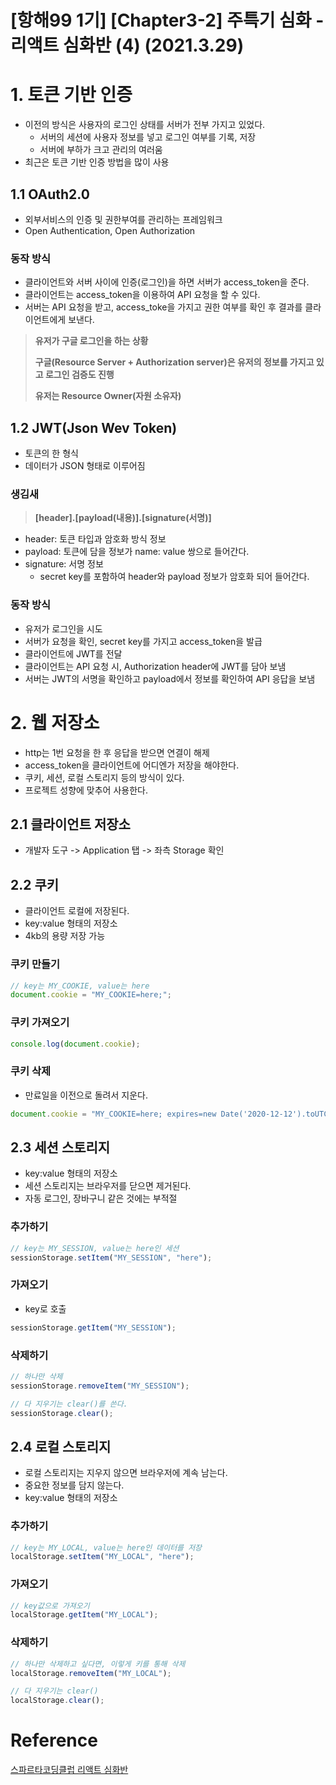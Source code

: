 # [항해99 1기] [Chapter3-2] 주특기 심화 - 리액트 심화반 (4) (2021.3.29)



# 1. 토큰 기반 인증

* 이전의 방식은 사용자의 로그인 상태를 서버가 전부 가지고 있었다.
  * 서버의 세션에 사용자 정보를 넣고 로그인 여부를 기록, 저장
  * 서버에 부하가 크고 관리의 여러움
* 최근은 토큰 기반 인증 방법을 많이 사용



## 1.1 OAuth2.0

* 외부서비스의 인증 및 권한부여를 관리하는 프레임워크
* Open Authentication, Open Authorization



### 동작 방식

* 클라이언트와 서버 사이에 인증(로그인)을 하면 서버가 access_token을 준다.
* 클라이언트는 access_token을 이용하여 API 요청을 할 수 있다.
* 서버는 API  요청을 받고, access_toke을 가지고 권한 여부를 확인 후 결과를 클라이언트에게 보낸다.

> **유저가 구글 로그인을 하는 상황**
>
> **구글(Resource Server + Authorization server)은 유저의 정보를 가지고 있고 로그인 검증도 진행**
>
> **유저는 Resource Owner(자원 소유자)**



## 1.2 JWT(Json Wev Token)

* 토큰의 한 형식
* 데이터가 JSON 형태로 이루어짐



### 생김새

> **[header].[payload(내용)].[signature(서명)]**

* header: 토큰 타입과 암호화 방식 정보
* payload:  토큰에 담을 정보가 name: value 쌍으로 들어간다.
* signature: 서명 정보
  * secret key를 포함하여 header와 payload 정보가 암호화 되어 들어간다.



### 동작 방식

* 유저가 로그인을 시도
* 서버가 요청을 확인, secret key를 가지고 access_token을 발급
* 클라이언트에 JWT를 전달
* 클라이언트는 API 요청 시, Authorization header에 JWT를 담아 보냄
* 서버는 JWT의 서명을 확인하고 payload에서 정보를 확인하여 API 응답을 보냄



# 2. 웹 저장소

* http는 1번 요청을 한 후 응답을 받으면 연결이 해제
* access_token을 클라이언트에 어디엔가 저장을 해야한다.
* 쿠키, 세션, 로컬 스토리지 등의 방식이 있다.
* 프로젝트 성향에 맞추어 사용한다.



## 2.1 클라이언트 저장소

* 개발자 도구 -> Application 탭 -> 좌측 Storage 확인



## 2.2 쿠키

* 클라이언트 로컬에 저장된다.
* key:value 형태의 저장소
* 4kb의 용량 저장 가능



### 쿠키 만들기

```JavaScript
// key는 MY_COOKIE, value는 here
document.cookie = "MY_COOKIE=here;";
```



### 쿠키 가져오기

```JavaScript
console.log(document.cookie);
```



### 쿠키 삭제

* 만료일을 이전으로 돌려서 지운다.

```JavaScript
document.cookie = "MY_COOKIE=here; expires=new Date('2020-12-12').toUTCString()";
```



## 2.3 세션 스토리지

* key:value 형태의 저장소
* 세션 스토리지는 브라우저를 닫으면 제거된다.
* 자동 로그인, 장바구니 같은 것에는 부적절



### 추가하기

```javaScript
// key는 MY_SESSION, value는 here인 세션
sessionStorage.setItem("MY_SESSION", "here");
```



### 가져오기

* key로 호출

```javaScript
sessionStorage.getItem("MY_SESSION");
```



### 삭제하기

```JavaScript
// 하나만 삭제
sessionStorage.removeItem("MY_SESSION");

// 다 지우기는 clear()를 쓴다.
sessionStorage.clear();
```



## 2.4 로컬 스토리지

* 로컬 스토리지는 지우지 않으면 브라우저에 계속 남는다.
* 중요한 정보를 담지 않는다.
* key:value 형태의 저장소



### 추가하기

```JavaScript
// key는 MY_LOCAL, value는 here인 데이터를 저장
localStorage.setItem("MY_LOCAL", "here");
```



### 가져오기

```JavaScript
// key값으로 가져오기
localStorage.getItem("MY_LOCAL");
```



### 삭제하기

```JavaScript
// 하나만 삭제하고 싶다면, 이렇게 키를 통해 삭제
localStorage.removeItem("MY_LOCAL");

// 다 지우기는 clear()
localStorage.clear();
```





# Reference

[스파르타코딩클럽 리액트 심화반](https://spartacodingclub.kr/online/react/plus)